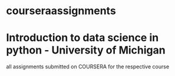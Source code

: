 # courseraassignments
<h1> Introduction to data science in python - University of Michigan</h1>
<p> all assignments submitted on COURSERA for the respective course </p> 
